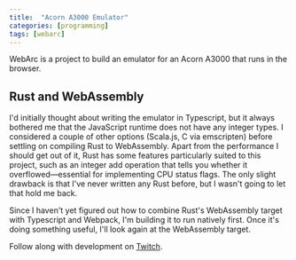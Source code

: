 ```yaml
---
title:  "Acorn A3000 Emulator"
categories: [programming]
tags: [webarc]
---
```

WebArc is a project to build an emulator for an Acorn A3000 that runs in the browser.

## Rust and WebAssembly

I'd initially thought about writing the emulator in Typescript, but it always bothered me that the JavaScript runtime does not have any integer types. I considered a couple of other options (Scala.js, C via emscripten) before settling on compiling Rust to WebAssembly. Apart from the performance I should get out of it, Rust has some features particularly suited to this project, such as an integer add operation that tells you whether it overflowed—essential for implementing CPU status flags. The only slight drawback is that I've never written any Rust before, but I wasn't going to let that hold me back.

Since I haven't yet figured out how to combine Rust's WebAssembly target with Typescript and Webpack, I'm building it to run natively first. Once it's doing something useful, I'll look again at the WebAssembly target.

Follow along with development on [Twitch](https://twitch.tv/isvara).
